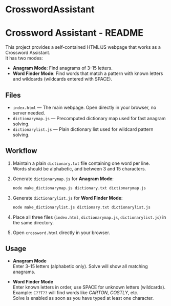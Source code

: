 # CrosswordAssistant
# Crossword Assistant - README

This project provides a self-contained HTML/JS webpage that works as a Crossword Assistant.  
It has two modes:
- **Anagram Mode**: Find anagrams of 3–15 letters.
- **Word Finder Mode**: Find words that match a pattern with known letters and wildcards (wildcards entered with SPACE).

## Files

- `index.html` — The main webpage. Open directly in your browser, no server needed.
- `dictionarymap.js` — Precomputed dictionary map used for fast anagram solving.
- `dictionarylist.js` — Plain dictionary list used for wildcard pattern solving.

## Workflow

1. Maintain a plain `dictionary.txt` file containing one word per line.  
   Words should be alphabetic, and between 3 and 15 characters.

2. Generate `dictionarymap.js` for **Anagram Mode**:  
   ```bash
   node make_dictionarymap.js dictionary.txt dictionarymap.js
   ```

3. Generate `dictionarylist.js` for **Word Finder Mode**:  
   ```bash
   node make_dictionarylist.js dictionary.txt dictionarylist.js
   ```

4. Place all three files (`index.html`, `dictionarymap.js`, `dictionarylist.js`) in the same directory.

5. Open `crossword.html` directly in your browser.

## Usage

- **Anagram Mode**  
  Enter 3–15 letters (alphabetic only). Solve will show all matching anagrams.

- **Word Finder Mode**  
  Enter known letters in order, use SPACE for unknown letters (wildcards).  
  Example: `C??T??` will find words like *CARTON*, *COSTLY*, etc.  
  Solve is enabled as soon as you have typed at least one character.
